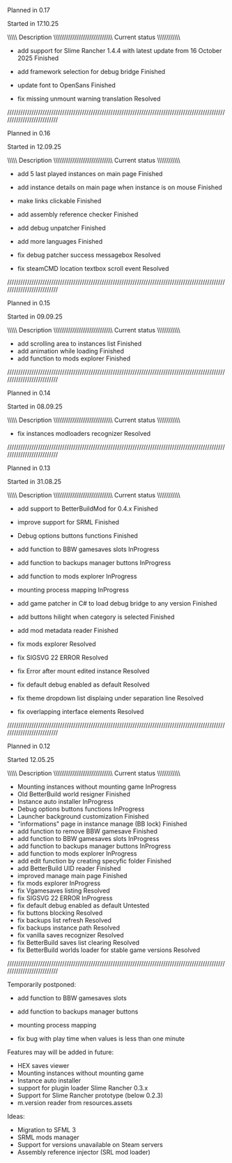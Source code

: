 Planned in 0.17

Started in 17.10.25
             
\\\\\\\\\ Description \\\\\\\\\\\\\\\\\\\\\\\\\\\\\\\\\\\\\\\\\\\\\\\\\\\\\\\\\\\\\ Current status \\\\\\\\\\\\\\\\\\\\\\\

- add support for Slime Rancher 1.4.4 with latest update from 16 October 2025          Finished
- add framework selection for debug bridge                                             Finished
- update font to OpenSans                                                              Finished

- fix missing unmount warning translation                                              Resolved

//////////////////////////////////////////////////////////////////////////////////////////////////////////////////////////

Planned in 0.16

Started in 12.09.25
             
\\\\\\\\\ Description \\\\\\\\\\\\\\\\\\\\\\\\\\\\\\\\\\\\\\\\\\\\\\\\\\\\\\\\\\\\\ Current status \\\\\\\\\\\\\\\\\\\\\\\

- add 5 last played instances on main page                                             Finished
- add instance details on main page when instance is on mouse                          Finished
- make links clickable                                                                 Finished
- add assembly reference checker                                                       Finished
- add debug unpatcher                                                                  Finished
- add more languages                                                                   Finished

- fix debug patcher success messagebox                                                 Resolved
- fix steamCMD location textbox scroll event                                           Resolved

//////////////////////////////////////////////////////////////////////////////////////////////////////////////////////////

Planned in 0.15

Started in 09.09.25
             
\\\\\\\\\ Description \\\\\\\\\\\\\\\\\\\\\\\\\\\\\\\\\\\\\\\\\\\\\\\\\\\\\\\\\\\\\ Current status \\\\\\\\\\\\\\\\\\\\\\\

- add scrolling area to instances list                                                 Finished
- add animation while loading                                                          Finished
- add function to mods explorer                                                        Finished 


//////////////////////////////////////////////////////////////////////////////////////////////////////////////////////////

Planned in 0.14

Started in 08.09.25
             
\\\\\\\\\ Description \\\\\\\\\\\\\\\\\\\\\\\\\\\\\\\\\\\\\\\\\\\\\\\\\\\\\\\\\\\\\ Current status \\\\\\\\\\\\\\\\\\\\\\\

- fix instances modloaders recognizer                                                  Resolved

//////////////////////////////////////////////////////////////////////////////////////////////////////////////////////////

Planned in 0.13

Started in 31.08.25
             
\\\\\\\\\ Description \\\\\\\\\\\\\\\\\\\\\\\\\\\\\\\\\\\\\\\\\\\\\\\\\\\\\\\\\\\\\ Current status \\\\\\\\\\\\\\\\\\\\\\\

- add support to BetterBuildMod for 0.4.x                                              Finished
- improve support for SRML                                                             Finished
- Debug options buttons functions                                                      Finished
- add function to BBW gamesaves slots                                                  InProgress 
- add function to backups manager buttons                                              InProgress 
- add function to mods explorer                                                        InProgress 
- mounting process mapping                                                             InProgress 
- add game patcher in C# to load debug bridge to any version                           Finished
- add buttons hilight when category is selected                                        Finished
- add mod metadata reader                                                              Finished
                        
- fix mods explorer                                                                    Resolved
- fix SIGSVG 22 ERROR                                                                  Resolved
- fix Error after mount edited instance                                                Resolved
- fix default debug enabled as default                                                 Resolved
- fix theme dropdown list displaing under separation line                              Resolved
- fix overlapping interface elements                                                   Resolved

//////////////////////////////////////////////////////////////////////////////////////////////////////////////////////////

Planned in 0.12

Started 12.05.25

\\\\\\\\\ Description \\\\\\\\\\\\\\\\\\\\\\\\\\\\\\\\\\\\\\\\\\\\\\\\\\\\\\\\\\\\\ Current status \\\\\\\\\\\\\\\\\\\\\\\

- Mounting instances without mounting game                                             InProgress
- Old BetterBuild world resigner                                                       Finished
- Instance auto installer                                                              InProgress
- Debug options buttons functions                                                      InProgress
- Launcher background customization                                                    Finished
- "informations" page in instance manage (BB lock)                                     Finished
- add function to remove BBW gamesave                                                  Finished
- add function to BBW gamesaves slots                                                  InProgress
- add function to backups manager buttons                                              InProgress
- add function to mods explorer                                                        InProgress
- add edit function by creating specyfic folder                                        Finished
- add BetterBuild UID reader                                                           Finished
- improved manage main page                                                            Finished
- fix mods explorer                                                                    InProgress
- fix Vgamesaves listing                                                               Resolved
- fix SIGSVG 22 ERROR                                                                  InProgress
- fix default debug enabled as default                                                 Untested
- fix buttons blocking                                                                 Resolved
- fix backups list refresh                                                             Resolved
- fix backups instance path                                                            Resolved
- fix vanilla saves recognizer                                                         Resolved
- fix BetterBuild saves list clearing                                                  Resolved
- fix BetterBuild worlds loader for stable game versions                               Resolved

//////////////////////////////////////////////////////////////////////////////////////////////////////////////////////////

Temporarily postponed:

- add function to BBW gamesaves slots
- add function to backups manager buttons 
- mounting process mapping

- fix bug with play time when values is less than one minute

Features may will be added in future:

- HEX saves viewer
- Mounting instances without mounting game
- Instance auto installer
- support for plugin loader Slime Rancher 0.3.x
- Support for Slime Rancher prototype (below 0.2.3)
- m.version reader from resources.assets

Ideas:

- Migration to SFML 3
- SRML mods manager
- Support for versions unavailable on Steam servers
- Assembly reference injector (SRL mod loader)